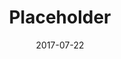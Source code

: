 ---
layout: post
title: Placeholder
image: https://via.placeholder.com/800x1200
caption: Lorem ipsum dolor sit amet, consectetur adipiscing elit. 
date: 2017-07-22
tags: []
---